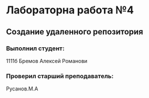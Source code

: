 # Лабораторна работа №4
## Создание удаленного репозитория 
### Выполнил студент:
1111б
Бремов Алексей Романови
### Проверил старший преподаватель:
Русанов.М.А
